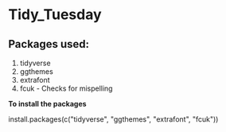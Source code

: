 # Tidy_Tuesday

## Packages used:

1. tidyverse
2. ggthemes
3. extrafont
4. fcuk - Checks for mispelling

**To install the packages**

install.packages(c("tidyverse", "ggthemes", "extrafont", "fcuk")) 
